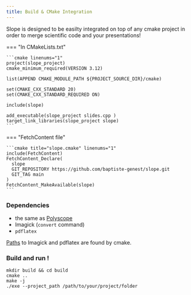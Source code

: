 ```yaml
---
title: Build & CMake Integration
---
```


Slope is designed to be easilty integrated on top of any cmake project in order to merge scientific code and your presentations!



=== "In CMakeLists.txt"
    
    ```cmake linenums="1"
    project(slope_project)
    cmake_minimum_required(VERSION 3.12)
        
    list(APPEND CMAKE_MODULE_PATH ${PROJECT_SOURCE_DIR}/cmake)

    set(CMAKE_CXX_STANDARD 20)
    set(CMAKE_CXX_STANDARD_REQUIRED ON)
    
    include(slope)
    
    add_executable(slope_project slides.cpp )
    target_link_libraries(slope_project slope)
    ```
=== "FetchContent file"

    ```cmake title="slope.cmake" linenums="1"
    include(FetchContent)
    FetchContent_Declare(
      slope
      GIT_REPOSITORY https://github.com/baptiste-genest/slope.git
      GIT_TAG main
    )
    FetchContent_MakeAvailable(slope)
    ```

### Dependencies
- the same as [Polyscope](https://polyscope.run/about/dependencies/)
- Imagick (```convert``` command)
- ```pdflatex```

[Paths](../options) to Imagick and pdflatex are found by cmake.

### Build and run !

```
mkdir build && cd build
cmake ..
make -j
./exe --project_path /path/to/your/project/folder
```
